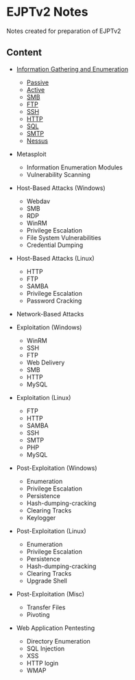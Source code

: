 # EJPTv2 Notes

Notes created for preparation of EJPTv2

## Content

- [Information Gathering and Enumeration](./Information%20Gathering%20and%20Enumeration/)
	- [Passive](./Information%20Gathering%20and%20Enumeration/passive.md)
	- [Active](./Information%20Gathering%20and%20Enumeration/active.md)
	- [SMB](./Information%20Gathering%20and%20Enumeration/SMB.md)
	- [FTP](./Information%20Gathering%20and%20Enumeration/FTP.md)
	- [SSH](./Information%20Gathering%20and%20Enumeration/SSH.md)
	- [HTTP](./Information%20Gathering%20and%20Enumeration/HTTP.md)
	- [SQL](./Information%20Gathering%20and%20Enumeration/SQL.md)
	- [SMTP](./Information%20Gathering%20and%20Enumeration/SMTP.md)
	- [Nessus](./Information%20Gathering%20and%20Enumeration/nessus.md)

- Metasploit
	- Information Enumeration Modules
	- Vulnerability Scanning

- Host-Based Attacks (Windows)
	- Webdav
	- SMB
	- RDP
	- WinRM
	- Privilege Escalation
	- File System Vulnerabilities
	- Credential Dumping

- Host-Based Attacks (Linux)
	- HTTP
	- FTP
	- SAMBA
	- Privilege Escalation
	- Password Cracking

- Network-Based Attacks

- Exploitation (Windows)
	- WinRM
	- SSH
	- FTP
	- Web Delivery
	- SMB
	- HTTP
	- MySQL

- Exploitation (Linux)
	- FTP
	- HTTP
	- SAMBA
	- SSH
	- SMTP
	- PHP
	- MySQL

- Post-Exploitation (Windows)
	- Enumeration
	- Privilege Escalation
	- Persistence
	- Hash-dumping-cracking
	- Clearing Tracks
	- Keylogger

- Post-Exploitation (Linux)
	- Enumeration
	- Privilege Escalation
	- Persistence
	- Hash-dumping-cracking
	- Clearing Tracks
	- Upgrade Shell

- Post-Exploitation (Misc)
	- Transfer Files
	- Pivoting

- Web Application Pentesting
	- Directory Enumeration
	- SQL Injection
	- XSS
	- HTTP login
	- WMAP
